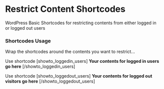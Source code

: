 # Restrict Content Shortcodes

WordPress Basic Shortcodes for restricting contents from either logged in or logged out users

### Shortcodes Usage

Wrap the shortcodes around the contents you want to restrict...

Use shortcode \[showto_loggedin_users\] **Your contents for logged in users go here** \[\/showto_loggedin_users\]

Use shortcode \[showto_loggedout_users\] **Your contents for logged out visitors go here** \[\/showto_loggedout_users\]
